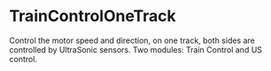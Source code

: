 # TrainControlOneTrack
Control the motor speed and direction, on one track, both sides are controlled by UltraSonic sensors. Two modules: Train Control and US control. 
